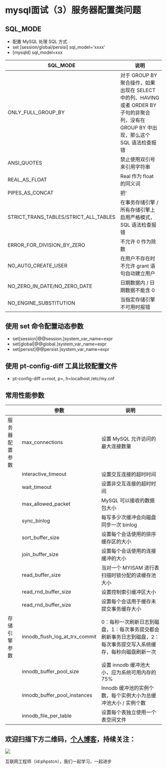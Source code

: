 # mysql面试（3）服务器配置类问题

## SQL_MODE

* 配置 MySQL 处理 SQL 方式
* set [session/global/persisi] sql_model='xxxx'
* [mysqld] sql_model=xxx

|SQL_MODE|说明|
|---|---|
|ONLY_FULL_GROUP_BY|对于 GROUP BY 聚合操作，如果出现在 SELECT 中的列、HAVING 或者 ORDER BY 子句的非聚合列，没有在 GROUP BY 中出现，那么这个 SQL 语法检查报错|
|ANSI_QUOTES|禁止使用双引号来引用字符串|
|REAL_AS_FLOAT|Real 作为 float 的同义词|
|PIPES_AS_CONCAT|把'||'视为字符串的连接操作符而不是或运算符|
|STRICT_TRANS_TABLES/STRICT_ALL_TABLES|在事务存储引擎 / 所有存储引擎上启用严格模式，SQL 语法检查报错|
|ERROR_FOR_DIVISION_BY_ZERO|不允许 0 作为除数|
|NO_AUTO_CREATE_USER|在用户不存在时不允许 grant 语句自动建立用户|
|NO_ZERO_IN_DATE/NO_ZERO_DATE|日期数据内 / 日期数据不能含 0|
|NO_ENGINE_SUBSTITUTION|当指定存储引擎不可用时报错|

## 使用 set 命令配置动态参数

* set[session|@@session.]system_var_name=expr
* set[global|@@global.]system_var_name=expr
* set[persist|@@persist.]system_var_name=expr

## 使用 pt-config-diff 工具比较配置文件

* pt-config-diff u=root, p=, h=localhost /etc/my.cnf

## 常用性能参数

||参数|说明|
|--|---|--|
|服务器配置参数|max_connections|设置 MySQL 允许访问的最大连接数量|
||interactive_timeout|设置交互连接的超时时间|
||wait_timeout|设置非交互连接的超时时间|
||max_allowed_packet|MySQL 可以接收的数据包大小|
||sync_binlog|每写多少次缓冲会向磁盘同步一次 binlog|
||sort_buffer_size|设置每个会话使用的排序缓存区的大小|
||join_buffer_size|设置每个会话使用的连接缓冲的大小|
||read_buffer_size|当对一个 MYISAM 进行表扫描时锁分配的读缓存池大小|
||read_rnd_buffer_size|设置控制索引缓冲区大小|
||read_rnd_buffer_size|设置每个会话用于缓存未提交事务缓存大小 |
|存储引擎参数|innodb_flush_log_at_trx_commit|0：每秒一次刷新日志到磁盘，1：每次事务提交都会刷新事务日志到磁盘，2：每次事务提交写入系统缓存，每秒向磁盘刷新一次 |
||innodb_buffer_pool_size|设置 innodb 缓冲池大小，应为系统可用内存的 75%|
||innodb_buffer_pool_instances|Innodb 缓冲池的实例个数，每个实例大小为总缓冲池大小 / 实例个数|
||innodb_file_per_table|设置每个表独立使用一个表空间文件|

## 欢迎扫描下方二维码，[个人博客](https://www.phpst.cn)，持续关注：

![](https://ww1.sinaimg.cn/large/a616b9a4gy1g4xzv954a4j20760763yo.jpg)

互联网工程师（id:phpstcn），我们一起学习，一起进步
